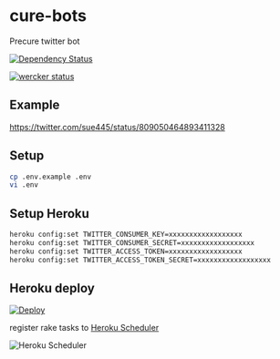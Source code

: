 # cure-bots
Precure twitter bot

[![Dependency Status](https://gemnasium.com/badges/github.com/sue445/cure-bots.svg)](https://gemnasium.com/github.com/sue445/cure-bots)

[![wercker status](https://app.wercker.com/status/9ba6925ec9ca9f47898b0fcc4a6bafe6/m/master "wercker status")](https://app.wercker.com/project/byKey/9ba6925ec9ca9f47898b0fcc4a6bafe6)

## Example
https://twitter.com/sue445/status/809050464893411328

## Setup
```sh
cp .env.example .env
vi .env
```

## Setup Heroku
```sh
heroku config:set TWITTER_CONSUMER_KEY=xxxxxxxxxxxxxxxxxx
heroku config:set TWITTER_CONSUMER_SECRET=xxxxxxxxxxxxxxxxxx
heroku config:set TWITTER_ACCESS_TOKEN=xxxxxxxxxxxxxxxxxx
heroku config:set TWITTER_ACCESS_TOKEN_SECRET=xxxxxxxxxxxxxxxxxx
```

## Heroku deploy
[![Deploy](https://www.herokucdn.com/deploy/button.png)](https://heroku.com/deploy)

register rake tasks to [Heroku Scheduler](https://addons.heroku.com/scheduler)

![Heroku Scheduler](img/heroku_scheduler.png)
